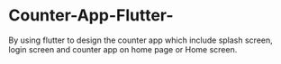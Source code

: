 # Counter-App-Flutter-
By using flutter to design the counter app which include splash screen, login screen and counter app on home page or Home screen.
